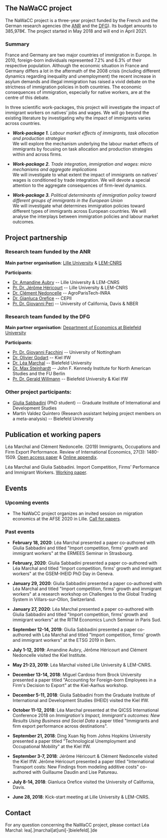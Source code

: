 ## **The NaWaCC project**

The NaWaCC project is a three-year project funded by the French and the German research agencies (the [ANR](http://www.agence-nationale-recherche.fr/en/) and the [DFG](http://www.dfg.de/en/index.jsp)). Its budget amounts to 385,978€. The project started in May 2018 and will end in April 2021. 


### Summary

France and Germany are two major countries of immigration in Europe. In 2010, foreign-born individuals represented 7.2% and 6.3% of their respective population. Although the economic situation in France and Germany differs a lot in the aftermath of the 2008 crisis (including different dynamics regarding inequality and unemployment) the recent increase in asylum demands and illegal immigration has raised a vivid debate on the strictness of immigration policies in both countries. The economic consequences of immigration, especially for native workers, are at the centre of this debate. 

In three scientific work-packages, this project will investigate the impact of immigrant workers on natives’ jobs and wages. We will go beyond the existing literature by investigating why the impact of immigrants varies across countries. 


* ***Work-package 1.** Labour market effects of immigrants, task allocation and production strategies*
<br/> We will explore the mechanism underlying the labour market effects of immigrants by focusing on task allocation and production strategies within and across firms.


* ***Work-package 2.** Trade integration, immigration and wages: micro mechanisms and aggregate implications*
<br/> We will investigate to what extent the impact of immigrants on natives’ wages is conditioned by trade integration. We will devote a special attention to the aggregate consequences of firm-level dynamics.


* ***Work-package 3.** Political determinants of immigration policy toward different groups of immigrants in the European Union*
<br/> We will investigate what determines immigration policies toward different types of immigrants across European countries. We will analyse the interplays between immigration policies and labour market outcomes.


## **Project partnership**

### Research team funded by the ANR
**Main partner organisation**: [Lille University](http://www.univ-lille1.fr/home/) & [LEM-CNRS](https://lem.univ-lille.fr/)

**Participants**: 
* [Dr. Amandine Aubry](https://www.amandine-aubry.eu/) -- Lille University & LEM-CNRS
* [Pr. Dr. Jérôme Héricourt](https://sites.google.com/site/jpcdhericourt/) -- Lille University & LEM-CNRS
* [Dr. Clément Nedoncelle](http://www.clementnedoncelle.eu/) -- AgroParisTech-INRA
* [Dr. Gianluca Orefice](https://sites.google.com/site/oreficegianluca/home) -- CEPII
* [Pr. Dr. Giovanni Peri](http://giovanniperi.ucdavis.edu/) -- University of California, Davis & NBER


### Research team funded by the DFG 
**Main partner organisation**: [Department of Economics at Bielefeld University](http://www.uni-bielefeld.de/(en)/wiwi/)

**Participants**: 
* [Pr. Dr. Giovanni Facchini](http://giovannifacchini.wixsite.com/scientist-site) -- University of Nottingham
* [Dr. Olivier Godart](https://www.ifw-members.ifw-kiel.de/~olivier_godart_ifw_kiel_de) -- Kiel IfW
* [Dr. Léa Marchal](http://leamarchal.fr) -- Bielefeld University
* [Dr. Max Steinhardt](https://sites.google.com/site/maxfriedrichsteinhardt/) -- John F. Kennedy Institute for North American Studies and the FU Berlin
* [Pr. Dr. Gerald Willmann](http://willmann.com/~gerald/) -- Bielefeld University & Kiel IfW


### Other project participants: 
* [Giulia Sabbadini](https://graduateinstitute.academia.edu/GiuliaSabbadini/) (PhD student) -- Graduate Institute of International and Development Studies
* Martín Valdez Quintero (Research assistant helping project members on a meta-analysis) -- Bielefeld University




## **Publication et working papers**
Léa Marchal and Clément Nedoncelle. (2019) Immigrants, Occupations and Firm Export Performance. Review of International Economics, 27(3): 1480-1509. [Open access paper](https://onlinelibrary.wiley.com/doi/full/10.1111/roie.12432) & [Online appendix](https://onlinelibrary.wiley.com/action/downloadSupplement?doi=10.1111%2Froie.12432&file=roie12432-sup-0001-Appendix.pdf).

Léa Marchal and Giulia Sabbadini. Import Competition, Firms’ Performance and Immigrant Workers. [Working paper](https://leamarchal.fr/wp-content/uploads/2019/11/Sabbadini_Marchal_Mimeo2019.pdf).



## **Events**



### Upcoming events

* The NaWaCC project organizes an invited session on migration economics at the AFSE 2020 in Lille. [Call for papers](https://www.afse.fr/global/gene/link.php?news_link=2019180051_call-for-papers-afse-2020-1.pdf&fg=1). 


### Past events

* **February 18, 2020**: Léa Marchal presented a paper co-authored with Giulia Sabbadini and titled "Import competition, firms' growth and immigrant workers" at the ERMEES Seminar in Strasbourg. 

* **February, 2020**: Giulia Sabbadini presented a paper co-authored with Léa Marchal and titled "Import competition, firms' growth and immigrant workers" at the GSEM-IHEID PhD Day in Geneva. 

* **January 29, 2020**: Giulia Sabbadini presented a paper co-authored with Léa Marchal and titled "Import competition, firms' growth and immigrant workers" at a research workshop on Challenges to the Global Trading System in Villars-sur-Ollon, Switzerland. 

* **January 27, 2020**: Léa Marchal presented a paper co-authored with Giulia Sabbadini and titled "Import competition, firms' growth and immigrant workers" at the RITM Economics Lunch Seminar in Paris Sud. 

* **September 12-14, 2019**: Giulia Sabbadini presented a paper co-authored with Léa Marchal and titled "Import competition, firms' growth and immigrant workers" at the ETSG 2019 in Bern. 

* **July 1-12, 2019**: Amandine Aubry, Jérôme Héricourt and Clément Nedoncelle visited the Kiel Institute. 

* **May 21-23, 2019**: Léa Marchal visited Lille University & LEM-CNRS. 

* **December 13-14, 2018**: Miguel Cardoso from Brock University presented a paper titled "Accounting for Foreign-born Employees in a Firm's Decision to Export" at the Kiel-Aarhus workshop. 

* **December 5-11, 2018**: Giulia Sabbadini from the Graduate Institute of International and Development Studies (IHEID) visited the Kiel IfW. 

* **October 11-12, 2018**: Léa Marchal presented at the QICSS International Conference 2018 on *Immigration's Impact, Immigrant's outcomes: New Results Using Business and Social Data* a paper titled "Immigrants and firm export performance across destinations".  

* **September 21, 2018**: Ding Xuan Ng from Johns Hopkins University presented a paper titled "Technological Unemployment and Occupational Mobility" at the Kiel IfW.

* **September 3-7, 2018**: Jérôme Héricourt & Clément Nedoncelle visited the Kiel IfW. Jérôme Héricourt presented a paper titled "International Transport costs: New Findings from modeling additive costs" co-authored with Guillaume Daudin and Lise Patureau.

* **July 8-14, 2018**: Gianluca Orefice visited the University of California, Davis. 

* **June 28, 2018**: Kick-start meeting at Lille University & LEM-CNRS. <a href="{{ '/assets/data/programme_kick-start_meeting.pdf' }}" target="_blank"><i class="fas fa-file"></i></a>



## **Contact**
For any question concerning the NaWaCC project, please contact Léa Marchal: lea[.]marchal[at]uni[-]bielefeld[.]de



